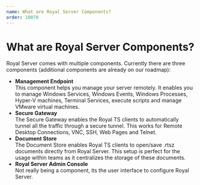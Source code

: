 ```yaml
---
name: What are Royal Server Components?
order: 10070
---
```


# What are Royal Server Components?

Royal Server comes with multiple components. Currently there are three components (additional components are already on our roadmap):

- **Management Endpoint**  
  This component helps you manage your server remotely. It enables you to manage Windows Services, Windows Events, Windows Processes, Hyper-V machines, Terminal Services, execute scripts and manage VMware virtual machines.
- **Secure Gateway**  
  The Secure Gateway enables the Royal TS clients to automatically tunnel all the traffic through a secure tunnel. This works for Remote Desktop Connections, VNC, SSH, Web Pages and Telnet.
- **Document Store**  
  The Document Store enables Royal TS clients to open/save .rtsz documents directly from Royal Server. This setup is perfect for the usage within teams as it centralizes the storage of these documents.
- **Royal Server Admin Console**  
  Not really being a component, its the user interface to configure Royal Server.
